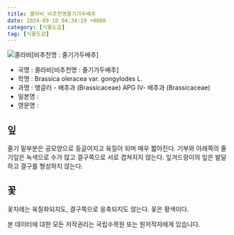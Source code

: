 ```yaml
---
title: 콜라비_비추천명줄기가두배추
date: 2024-09-10 04:34:19 +0800
category: [식물도감]
tag: [식물도감]
---
```




![콜라비[비추천명 : 줄기가두배추]](/fileUpload/plants/basic/Brassicaceae/Brassica/P000003220/P000003220_220206_1_th2.jpg)
- 국명 : 콜라비[비추천명 : 줄기가두배추]
- 학명 : Brassica oleracea var. gongylodes L.
- 과명 : 앵글러 - 배추과 (Brassicaceae) APG Ⅳ- 배추과 (Brassicaceae)
- 일본명 : 
- 영문명 : 


## 잎
줄기 밑부분은 공모양으로 둥글어지고 육질이 되며 매우 짧아진다. 기부와 아래쪽의 줄기잎은 녹색으로 수가 많고 결구쪽으로 서로 겹쳐지지 않는다. 잎겨드랑이의 잎은 발달하고 결구를 형성하지 않는다.
## 꽃
꽃차례는 육질화되지도, 결구쪽으로 응축되지도 않는다. 꽃은 황색이다.






본 데이터에 대한 모든 저작권리는 국립수목원 또는 원저작자에게 있습니다.
